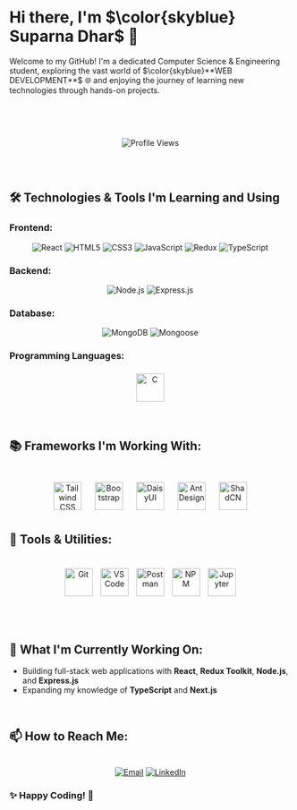 # Hi there, I'm $\color{skyblue} Suparna Dhar$ 👋

<p>Welcome to my GitHub! I'm a dedicated Computer Science & Engineering student, exploring the vast world of $\color{skyblue}**WEB DEVELOPMENT**$ 🌐 and enjoying the journey of learning new technologies through hands-on projects.</p>


<br>

<br>


<p align="center">
  <img src="https://komarev.com/ghpvc/?username=your-username&style=flat-square&color=blue" alt="Profile Views" style= " margin: 15px 0;"/>
</p>

<br>


## 🛠 Technologies & Tools I'm Learning and Using

### Frontend:
<p align="center">
  <img src="https://img.icons8.com/color/48/000000/react-native.png" alt="React" />
  <img src="https://img.icons8.com/color/48/000000/html-5.png" alt="HTML5" />
  <img src="https://img.icons8.com/color/48/000000/css3.png" alt="CSS3" />
  <img src="https://img.icons8.com/color/48/000000/javascript.png" alt="JavaScript" />
  <img src="https://img.icons8.com/color/48/000000/redux.png" alt="Redux" />
  <img src="https://img.icons8.com/color/48/000000/typescript.png" alt="TypeScript" />
</p>


### Backend:
<p align="center">
  <img src="https://img.shields.io/badge/-Node.js-339933?style=for-the-badge&logo=node.js&logoColor=white" alt="Node.js" />
  <img src="https://img.shields.io/badge/-Express.js-000000?style=for-the-badge&logo=express&logoColor=white" alt="Express.js" />
</p>




### Database:
<p align="center">
  <img src="https://img.shields.io/badge/-MongoDB-47A248?style=for-the-badge&logo=mongodb&logoColor=white" alt="MongoDB" style= height: 80px; margin: 5px; padding:10px" />
  <img src="https://img.shields.io/badge/-Mongoose-880000?style=for-the-badge&logo=mongoose&logoColor=white" alt="Mongoose" style= height: 80px; margin: 5px;"/>
</p>

### Programming Languages:
<p align="center">
<img src="https://img.icons8.com/color/48/000000/c-programming.png" alt="C" style="width: 50px; height: 50px; margin: 5px;" />

</p>


<br>

## 📚 Frameworks I'm Working With:
<p align="center">
  <br>
  <img src="https://img.icons8.com/fluency/48/tailwind_css.png" alt="Tailwind CSS" style="width: 50px; height: 50px; margin: 10px;" />
  <img src="https://img.icons8.com/color/48/bootstrap.png" alt="Bootstrap" style="width: 50px; height: 50px; margin: 10px;" />
  <img src="https://raw.githubusercontent.com/saadeghi/daisyui-images/master/images/daisyui-logo/favicon-192.png" alt="DaisyUI" style="width: 50px; height: 50px; margin: 10px;" />
  <img src="https://static-00.iconduck.com/assets.00/ant-design-icon-2048x2046-dl3neb73.png" alt="Ant Design" style="width: 50px; height: 50px; margin: 10px;" />
  <img src="https://avatars.githubusercontent.com/u/139895814?s=280&v=4" alt="ShadCN" style="width: 50px; height: 50px; margin: 10px;" />
</p>


## 🔧 Tools & Utilities:
<p align="center">
  <br>
<img src="https://img.icons8.com/color/48/000000/git.png" alt="Git" style="width: 50px; height: 50px; margin: 5px;" />
<img src="https://img.icons8.com/color/48/000000/visual-studio-code-2019.png" alt="VS Code" style="width: 50px; height: 50px; margin: 5px;" />
<img src="https://static-00.iconduck.com/assets.00/postman-icon-497x512-beb7sy75.png" alt="Postman" style="width: 50px; height: 50px; margin: 5px;" />
<img src="https://img.icons8.com/color/48/000000/npm.png" alt="NPM" style="width: 50px; height: 50px; margin: 5px;" />
<img src="https://seeklogo.com/images/J/jupyter-logo-A91705F539-seeklogo.com.png" alt="Jupyter" style="width: 50px; height: 50px; margin: 5px;" />
</p>
<br>
<br>
</p>

## 🔭 What I'm Currently Working On:
- Building full-stack web applications with **React**, **Redux Toolkit**, **Node.js**, and **Express.js**
- Expanding my knowledge of **TypeScript** and **Next.js**

<br>

## 📫 How to Reach Me:
<p align="center">
  <br>
  <a href="mailto:youremail@example.com"><img src="https://img.icons8.com/color/48/000000/gmail.png" alt="Email" /></a>
  <a href="https://linkedin.com/in/your-profile"><img src="https://img.icons8.com/color/48/000000/linkedin-circled.png" alt="LinkedIn" /></a>
</p>


### ✨ Happy Coding! 🚀
